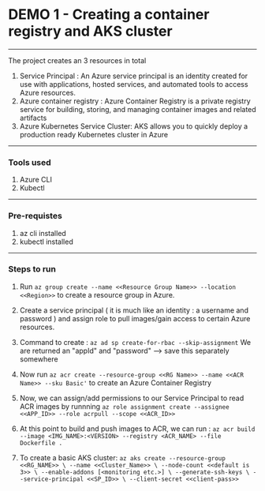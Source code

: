 # DEMO 1 - Creating a container registry and AKS cluster

----
The project creates an 3 resources in total 
1. Service Principal : An Azure service principal is an identity created for use with applications, hosted services, and automated tools to access Azure resources. 
2. Azure container registry : Azure Container Registry is a private registry service for building, storing, and managing container images and related artifacts
3. Azure Kubernetes Service Cluster: AKS allows you to quickly deploy a production ready Kubernetes cluster in Azure

----
### Tools used 

1. Azure CLI
2. Kubectl

----
 ### Pre-requistes

1. az cli installed
2. kubectl installed

----
### Steps to run 

1. Run `az group create --name <<Resource Group Name>> --location <<Region>>` to create a resource group in Azure.

2. Create a service principal ( it is much like an identity : a username and password ) and assign role to pull images/gain access to certain Azure resources.

3. Command to create : 
        `az ad sp create-for-rbac --skip-assignment`
   We are returned an "appId" and "password" --> save this separately somewhere

4. Now run 
        `az acr create --resource-group <<RG Name>> --name <<ACR Name>> --sku Basic'`
   to create an Azure Container Registry 

5. Now, we can assign/add permissions to our Service Principal to read ACR images by runnning
        `az role assignment create --assignee <<APP_ID>> --role acrpull --scope <<ACR_ID>>`


6. At this point to build and push images to ACR, we can run :
        `az acr build --image <IMG_NAME>:<VERSION> --registry <ACR_NAME> --file Dockerfile .`

5. To create a basic AKS cluster:
        ```
        az aks create --resource-group <<RG_NAME>> \
        --name <<Cluster_Name>> \
        --node-count <<default is 3>> \
        --enable-addons [<monitoring etc.>] \
        --generate-ssh-keys \
        --service-principal <<SP_ID>> \
        --client-secret <<client-pass>>
        ```
